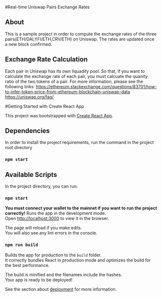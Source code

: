 #Real-time Uniswap Pairs Exchange Rates

## About

This is a sample project in order to compute the exchange rates of the three pairs(ETH/DAI,YFI/ETH,CRV/ETH) on Uniswap.
The rates are updated once a new block confirmed.

## Exchange Rate Calculation
Each pair in Uniswap has its own liquadity pool. 
So that, if you want to calculate the exchange rate of each pair, you must calcuate the quanity ratio of the two tokens of a pair.
For more information, please see the following links:
https://ethereum.stackexchange.com/questions/83701/how-to-infer-token-price-from-ethereum-blockchain-uniswap-data
https://uniswap.org/faq/


#Getting Started with Create React App

This project was bootstrapped with [Create React App](https://github.com/facebook/create-react-app).

## Dependencies

In order to install the project requirements, run the command in the project root directory

### `npm start`

## Available Scripts

In the project directory, you can run:

### `npm start`

**You must connect your wallet to the mainnet if you want to run the project correctly!**
Runs the app in the development mode.\
Open [http://localhost:3000](http://localhost:3000) to view it in the browser.

The page will reload if you make edits.\
You will also see any lint errors in the console.

### `npm run build`

Builds the app for production to the `build` folder.\
It correctly bundles React in production mode and optimizes the build for the best performance.

The build is minified and the filenames include the hashes.\
Your app is ready to be deployed!

See the section about [deployment](https://facebook.github.io/create-react-app/docs/deployment) for more information.



